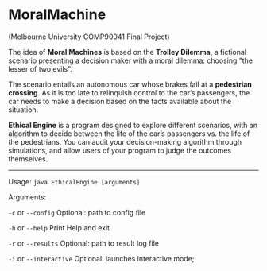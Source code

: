 # MoralMachine
(Melbourne University COMP90041 Final Project)

The idea of **Moral Machines** is based on the **Trolley Dilemma**, a fictional scenario presenting a decision maker with a moral dilemma: choosing ”the lesser of two evils”. 

The scenario entails an autonomous car whose brakes fail at a **pedestrian crossing**. 
As it is too late to relinquish control to the car’s passengers, the car needs to make a decision based on the facts 
available about the situation.

**Ethical Engine** is a program designed to explore different scenarios, 
with an algorithm to decide between the life of the car’s passengers vs. the life of the pedestrians. You can audit your decision-making 
algorithm through simulations, and allow users of your program to judge the outcomes themselves.

----
Usage: 
`java EthicalEngine [arguments]`

Arguments:

`-c` or `--config` Optional: path to config file

`-h` or `--help` Print Help and exit

`-r` or `--results` Optional: path to result log file

`-i` or `--interactive` Optional: launches interactive mode;
